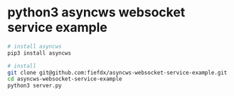 # python3 asyncws websocket service example


```bash
# install asyncws
pip3 install asyncws

# install
git clone git@github.com:fiefdx/asyncws-websocket-service-example.git
cd asyncws-websocket-service-example
python3 server.py

```